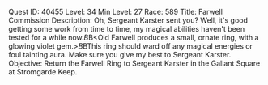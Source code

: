 Quest ID: 40455
Level: 34
Min Level: 27
Race: 589
Title: Farwell Commission
Description: Oh, Sergeant Karster sent you? Well, it's good getting some work from time to time, my magical abilities haven't been tested for a while now.$B$B<Old Farwell produces a small, ornate ring, with a glowing violet gem.>$B$BThis ring should ward off any magical energies or foul tainting aura. Make sure you give my best to Sergeant Karster.
Objective: Return the Farwell Ring to Sergeant Karster in the Gallant Square at Stromgarde Keep.
